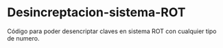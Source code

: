 # Desincreptacion-sistema-ROT
Código para poder desencriptar claves en sistema ROT con cualquier tipo de numero.
